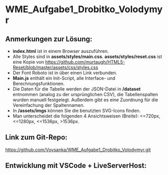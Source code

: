 # WME_Aufgabe1_Drobitko_Volodymyr

## Anmerkungen zur Lösung:

- **index.html** ist in einem Browser auszuführen.
- Alle Styles sind in **assets/styles/main.css**. **assets/styles/reset.css** ist eine Kopie von https://github.com/murtaugh/HTML5-Reset/blob/master/assets/css/styles.css
- Der Font Roboto ist in über einen Link verbunden.
- **Main.js** enthält ein Init-Script, alle Interface- und Berechnungsfunktionen.
- Die Daten für die Tabelle werden der JSON-Datei in **/dataset** entnommen (analog zu der ursprünglichen CSV), die Tabellenspalten wurden manuell festgelegt. Außerdem gibt es eine Zuordnung für die Vereinfachung der Spaltennamen.
- In **/assets/imgs** können Sie die benutzten SVG-Icons finden.
- Man unterscheidet die folgenden 4 Ansichtsweisen (Breite): <=720px, <=1280px, <=1536px, >1536px.

## Link zum Git-Repo:

https://github.com/Vovsanka/WME_Aufgabe1_Drobitko_Volodymyr.git

## Entwicklung mit VSCode + LiveServerHost:

